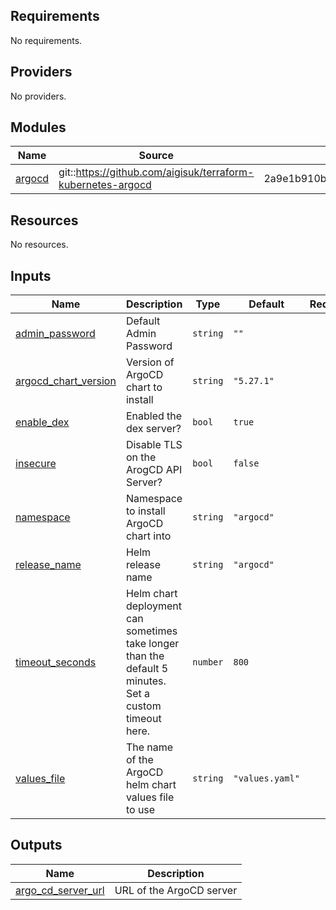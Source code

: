 <!-- BEGIN_TF_DOCS -->
## Requirements

No requirements.

## Providers

No providers.

## Modules

| Name | Source | Version |
|------|--------|---------|
| <a name="module_argocd"></a> [argocd](#module\_argocd) | git::https://github.com/aigisuk/terraform-kubernetes-argocd | 2a9e1b910ba653f944a5a525029d0b7d648e413f |

## Resources

No resources.

## Inputs

| Name | Description | Type | Default | Required |
|------|-------------|------|---------|:--------:|
| <a name="input_admin_password"></a> [admin\_password](#input\_admin\_password) | Default Admin Password | `string` | `""` | no |
| <a name="input_argocd_chart_version"></a> [argocd\_chart\_version](#input\_argocd\_chart\_version) | Version of ArgoCD chart to install | `string` | `"5.27.1"` | no |
| <a name="input_enable_dex"></a> [enable\_dex](#input\_enable\_dex) | Enabled the dex server? | `bool` | `true` | no |
| <a name="input_insecure"></a> [insecure](#input\_insecure) | Disable TLS on the ArogCD API Server? | `bool` | `false` | no |
| <a name="input_namespace"></a> [namespace](#input\_namespace) | Namespace to install ArgoCD chart into | `string` | `"argocd"` | no |
| <a name="input_release_name"></a> [release\_name](#input\_release\_name) | Helm release name | `string` | `"argocd"` | no |
| <a name="input_timeout_seconds"></a> [timeout\_seconds](#input\_timeout\_seconds) | Helm chart deployment can sometimes take longer than the default 5 minutes. Set a custom timeout here. | `number` | `800` | no |
| <a name="input_values_file"></a> [values\_file](#input\_values\_file) | The name of the ArgoCD helm chart values file to use | `string` | `"values.yaml"` | no |

## Outputs

| Name | Description |
|------|-------------|
| <a name="output_argo_cd_server_url"></a> [argo\_cd\_server\_url](#output\_argo\_cd\_server\_url) | URL of the ArgoCD server |
<!-- END_TF_DOCS -->